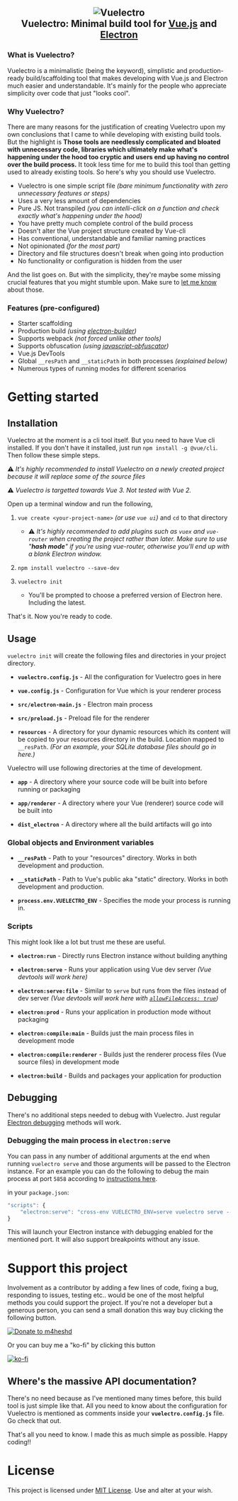 <h2 align="center">  
  <br>  
<img src="https://i.ibb.co/VWtG26k/vuelectro-banner.png" alt="Vuelectro">  
  <br>  
Vuelectro: Minimal build tool for <a href="https://vuejs.org/">Vue.js</a> and <a href="https://www.electronjs.org/">Electron</a>  
</h2>

### What is Vuelectro?

Vuelectro is a minimalistic (being the keyword), simplistic and production-ready build/scaffolding tool that makes developing with Vue.js and Electron much easier and understandable. It's mainly for the people who appreciate simplicity over code that just "looks cool".

### Why Vuelectro?

There are many reasons for the justification of creating Vuelectro upon my own conclusions that I came to while developing with existing build tools. But the highlight is **Those tools are needlessly complicated and bloated with unnecessary code, libraries which ultimately make what's happening under the hood too cryptic and users end up having no control over the build process.** It took less time for me to build this tool than getting used to already existing tools. So here's why you should use Vuelectro.

- Vuelectro is one simple script file _(bare minimum functionality with zero unnecessary features or steps)_
- Uses a very less amount of dependencies
- Pure JS. Not transpiled _(you can intelli-click on a function and check exactly what's happening under the hood)_
- You have pretty much complete control of the build process
- Doesn't alter the Vue project structure created by Vue-cli
- Has conventional, understandable and familiar naming practices
- Not opinionated _(for the most part)_
- Directory and file structures doesn't break when going into production
- No functionality or configuration is hidden from the user

And the list goes on. But with the simplicity, they're maybe some missing crucial features that you might stumble upon. Make sure to [let me know](https://github.com/m4heshd/vuelectro/issues) about those.

### Features (pre-configured)

- Starter scaffolding
- Production build _(using [electron-builder](https://www.electron.build/))_
- Supports webpack _(not forced unlike other tools)_
- Supports obfuscation _(using [javascript-obfuscator](https://obfuscator.io/))_
- Vue.js DevTools
- Global `__resPath` and `__staticPath` in both processes _(explained below)_
- Numerous types of running modes for different scenarios

# Getting started

## Installation

Vuelectro at the moment is a cli tool itself. But you need to have Vue cli installed. If you don't have it installed, just run `npm install -g @vue/cli`. Then follow these simple steps.

⚠️ _It's highly recommended to install Vuelectro on a newly created project because it will replace some of the source files_

⚠️ _Vuelectro is targetted towards Vue 3. Not tested with Vue 2._

Open up a terminal window and run the following,

1. `vue create <your-project-name>` _(or use `vue ui`)_  and `cd` to that directory
    * ⚠️ _It's highly recommended to add plugins such as `vuex` and `vue-router` when creating the project rather than later. Make sure to use "**hash mode**" if you're using vue-router, otherwise you'll end up with a blank Electron window._

2. `npm install vuelectro --save-dev`

3.  `vuelectro init`
    * You'll be prompted to choose a preferred version of Electron here. Including the latest.

That's it. Now you're ready to code.

## Usage

`vuelectro init` will create the following files and directories in your project directory.

- **`vuelectro.config.js`** - All the configuration for Vuelectro goes in here

- **`vue.config.js`** - Configuration for Vue which is your renderer process

- **`src/electron-main.js`** - Electron main process

- **`src/preload.js`** - Preload file for the renderer

- **`resources`** - A directory for your dynamic resources which its content will be copied to your resources directory in the build. Location mapped to `__resPath`. _(For an example, your SQLite database files should go in here.)_

Vuelectro will use following directories at the time of development.

- **`app`** - A directory where your source code will be built into before running or packaging

- **`app/renderer`** - A directory where your Vue (renderer) source code will be built into

- **`dist_electron`** - A directory where all the build artifacts will go into

### Global objects and Environment variables

- **`__resPath`** - Path to your "resources" directory. Works in both development and production.

- **`__staticPath`** - Path to Vue's public aka "static" directory. Works in both development and production.

- **`process.env.VUELECTRO_ENV`** - Specifies the mode your process is running in.

### Scripts

This might look like a lot but trust me these are useful.

- **`electron:run`** - Directly runs Electron instance without building anything

- **`electron:serve`** - Runs your application using Vue dev server _(Vue devtools will work here)_

- **`electron:serve:file`** - Similar to `serve` but runs from the files instead of dev server _(Vue devtools will work here with [`allowFileAccess: true`](https://github.com/electron/electron/pull/25198))_

- **`electron:prod`** - Runs your application in production mode without packaging

- **`electron:compile:main`** - Builds just the main process files in development mode

- **`electron:compile:renderer`** - Builds just the renderer process files (Vue source files) in development mode

- **`electron:build`** - Builds and packages your application for production

## Debugging

There's no additional steps needed to debug with Vuelectro. Just regular [Electron debugging](https://www.electronjs.org/docs/tutorial/application-debugging) methods will work.

### Debugging the main process in `electron:serve`

You can pass in any number of additional arguments at the end when running `vuelectro serve` and those arguments will be passed to the Electron instance. For an example you can do the following to debug the main process at port `5858` according to [instructions here](https://www.electronjs.org/docs/tutorial/debugging-main-process).

in your `package.json`:
```js
"scripts": {
	"electron:serve": "cross-env VUELECTRO_ENV=serve vuelectro serve --inspect=5858"
}
```

This will launch your Electron instance with debugging enabled for the mentioned port. It will also support breakpoints without any issue.

# Support this project

Involvement as a contributor by adding a few lines of code, fixing a bug, responding to issues, testing etc.. would be one of the most helpful methods you could support the project. If you're not a developer but a generous person, you can send a small donation this way buy clicking the following button.

[![Donate to m4heshd](https://i.ibb.co/3vQTMts/paypal-donate-icon-7.png)](https://www.paypal.me/mpwk?locale.x=en_US)

Or you can buy me a "ko-fi" by clicking this button

[![ko-fi](https://i.ibb.co/QmQknmc/ko-fi.png)](https://ko-fi.com/m4heshd)

## Where's the massive API documentation?

There's no need because as I've mentioned many times before, this build tool is just simple like that. All you need to know about the configuration for Vuelectro is mentioned as comments inside your **`vuelectro.config.js`** file. Go check that out.

That's all you need to know. I made this as much simple as possible.
Happy coding!!

# License
This project is licensed under [MIT License](LICENSE). Use and alter at your wish.
